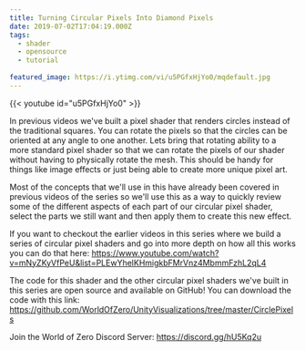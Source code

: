 ```yaml
---
title: Turning Circular Pixels Into Diamond Pixels
date: 2019-07-02T17:04:19.000Z
tags:
  - shader
  - opensource
  - tutorial
  
featured_image: https://i.ytimg.com/vi/u5PGfxHjYo0/mqdefault.jpg
---
```


{{< youtube id="u5PGfxHjYo0" >}}

In previous videos we've built a pixel shader that renders circles instead of the traditional squares. You can rotate the pixels so that the circles can be oriented at any angle to one another. Lets bring that rotating ability to a more standard pixel shader so that we can rotate the pixels of our shader without having to physically rotate the mesh. This should be handy for things like image effects or just being able to create more unique pixel art.

Most of the concepts that we'll use in this have already been covered in previous videos of the series so we'll use this as a way to quickly review some of the different aspects of each part of our circular pixel shader, select the parts we still want and then apply them to create this new effect.

If you want to checkout the earlier videos in this series where we build a series of circular pixel shaders and go into more depth on how all this works you can do that here: https://www.youtube.com/watch?v=mNyZKyVfPeU&list=PLEwYhelKHmigkbFMrVnz4MbmmFzhL2qL4

The code for this shader and the other circular pixel shaders we've built in this series are open source and available on GitHub! You can download the code with this link:  https://github.com/WorldOfZero/UnityVisualizations/tree/master/CirclePixels

Join the World of Zero Discord Server: https://discord.gg/hU5Kq2u